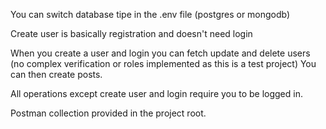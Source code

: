 You can switch database tipe in the .env file (postgres or mongodb)

Create user is basically registration and doesn't need login

When you create a user and login you can fetch update and delete users (no complex verification or roles implemented as this is a test project)
You can then create posts.

All operations except create user and login require you to be logged in.

Postman collection provided in the project root.
